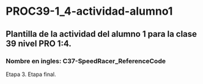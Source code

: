 # PROC39-1_4-actividad-alumno1
## Plantilla de la actividad del alumno 1 para la clase 39 nivel PRO 1:4.
### Nombre en ingles: C37-SpeedRacer_ReferenceCode

Etapa 3. Etapa final.
